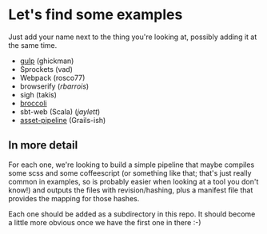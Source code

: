 # Let's find some examples

Just add your name next to the thing you're looking at, possibly adding it at the same time.

 * [gulp](https://github.com/jaylett/django-and-pipelines/tree/master/gulp) (ghickman)
 * Sprockets (vad)
 * Webpack (rosco77)
 * browserify (*rbarrois*)
 * sigh (takis)
 * [broccoli](https://github.com/jaylett/django-and-pipelines/tree/master/brocolli)
 * sbt-web (Scala) (*jaylett*)
 * [asset-pipeline](https://github.com/jaylett/django-and-pipelines/tree/master/asset-pipeline) (Grails-ish)

## In more detail

For each one, we're looking to build a simple pipeline that maybe compiles some scss and some coffeescript (or something like that; that's just really common in examples, so is probably easier when looking at a tool you don't know!) and outputs the files with revision/hashing, plus a manifest file that provides the mapping for those hashes.

Each one should be added as a subdirectory in this repo. It should become a little more obvious once we have the first one in there :-)
